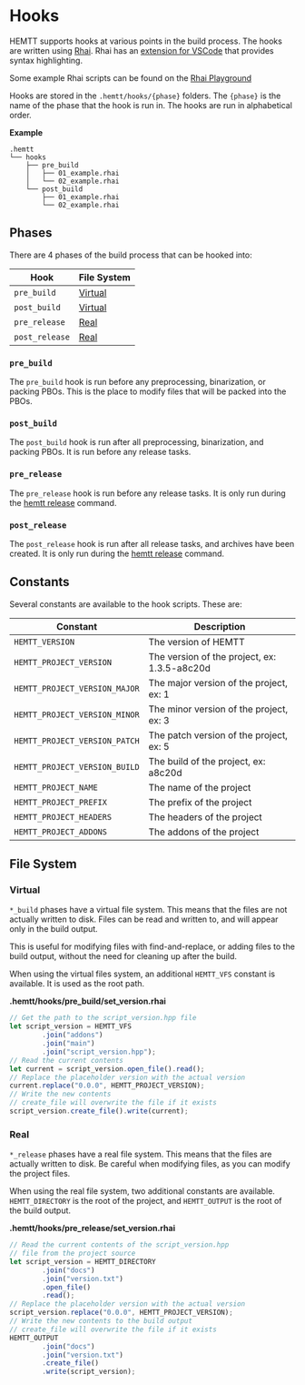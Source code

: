 # Hooks

HEMTT supports hooks at various points in the build process. The hooks are written using [Rhai](https://rhai.rs/). Rhai has an [extension for VSCode](https://marketplace.visualstudio.com/items?itemName=rhaiscript.vscode-rhai) that provides syntax highlighting.

Some example Rhai scripts can be found on the [Rhai Playground](https://rhai.rs/playground/stable/)

Hooks are stored in the `.hemtt/hooks/{phase}` folders. The `{phase}` is the name of the phase that the hook is run in. The hooks are run in alphabetical order.

**Example**
```
.hemtt
└── hooks
    ├── pre_build
    │   ├── 01_example.rhai
    │   └── 02_example.rhai
    └── post_build
        ├── 01_example.rhai
        └── 02_example.rhai
```

## Phases

There are 4 phases of the build process that can be hooked into:

| Hook | File System |
| --- | --- |
| `pre_build` | [Virtual](#virtual) |
| `post_build` | [Virtual](#virtual) |
| `pre_release` | [Real](#real) |
| `post_release` | [Real](#real) |

### `pre_build`

The `pre_build` hook is run before any preprocessing, binarization, or packing PBOs. This is the place to modify files that will be packed into the PBOs.

### `post_build`

The `post_build` hook is run after all preprocessing, binarization, and packing PBOs. It is run before any release tasks.

### `pre_release`

The `pre_release` hook is run before any release tasks. It is only run during the [hemtt release](commands-release.md) command.

### `post_release`

The `post_release` hook is run after all release tasks, and archives have been created. It is only run during the [hemtt release](commands-release.md) command.

## Constants

Several constants are available to the hook scripts. These are:

| Constant | Description |
| --- | --- |
| `HEMTT_VERSION` | The version of HEMTT |
| `HEMTT_PROJECT_VERSION` | The version of the project, ex: 1.3.5-a8c20d |
| `HEMTT_PROJECT_VERSION_MAJOR` | The major version of the project, ex: 1 |
| `HEMTT_PROJECT_VERSION_MINOR` | The minor version of the project, ex: 3 |
| `HEMTT_PROJECT_VERSION_PATCH` | The patch version of the project, ex: 5 |
| `HEMTT_PROJECT_VERSION_BUILD` | The build of the project, ex: a8c20d |
| `HEMTT_PROJECT_NAME` | The name of the project |
| `HEMTT_PROJECT_PREFIX` | The prefix of the project |
| `HEMTT_PROJECT_HEADERS` | The headers of the project |
| `HEMTT_PROJECT_ADDONS` | The addons of the project |

## File System

### Virtual

`*_build` phases have a virtual file system. This means that the files are not actually written to disk. Files can be read and written to, and will appear only in the build output.

This is useful for modifying files with find-and-replace, or adding files to the build output, without the need for cleaning up after the build.

When using the virtual files system, an additional `HEMTT_VFS` constant is available. It is used as the root path.

**.hemtt/hooks/pre_build/set_version.rhai**

```ts
// Get the path to the script_version.hpp file
let script_version = HEMTT_VFS
        .join("addons")
        .join("main")
        .join("script_version.hpp");
// Read the current contents
let current = script_version.open_file().read();
// Replace the placeholder version with the actual version
current.replace("0.0.0", HEMTT_PROJECT_VERSION);
// Write the new contents
// create_file will overwrite the file if it exists
script_version.create_file().write(current);
```

### Real

`*_release` phases have a real file system. This means that the files are actually written to disk. Be careful when modifying files, as you can modify the project files.

When using the real file system, two additional constants are available. `HEMTT_DIRECTORY` is the root of the project, and `HEMTT_OUTPUT` is the root of the build output.

**.hemtt/hooks/pre_release/set_version.rhai**

```ts
// Read the current contents of the script_version.hpp
// file from the project source
let script_version = HEMTT_DIRECTORY
        .join("docs")
        .join("version.txt")
        .open_file()
        .read();
// Replace the placeholder version with the actual version
script_version.replace("0.0.0", HEMTT_PROJECT_VERSION);
// Write the new contents to the build output
// create_file will overwrite the file if it exists
HEMTT_OUTPUT
        .join("docs")
        .join("version.txt")
        .create_file()
        .write(script_version);
```
